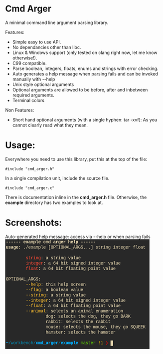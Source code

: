 # Cmd Arger
A minimal command line argument parsing library.

Features:
- Simple easy to use API.
- No dependancies other than libc.
- Linux & Windows support (only tested on clang right now, let me know otherwise!).
- C99 compatible.
- Parse boolean, integers, floats, enums and strings with error checking.
- Auto generates a help message when parsing fails and can be invoked manually with --help
- Unix style optional arguments
- Optional arguments are allowed to be before, after and inbetween required arguments.
- Terminal colors

Non Features:
- Short hand optional arguments (with a single hyphen: tar -xvf): As you cannot clearly read what they mean.

# Usage:

Everywhere you need to use this library, put this at the top of the file:
```
#include "cmd_arger.h"
```

In a single compilation unit, include the source file.
```
#include "cmd_arger.c"
```

There is documentation inline in the **cmd_arger.h** file. Otherwise, the **example** directory has two examples to look at.

# Screenshots:

Auto-generated help message: access via --help or when parsing fails<br/>
![](screenshot-help-msg.png)

